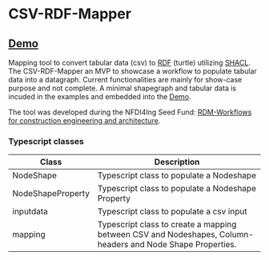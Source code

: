 # CSV-RDF-Mapper

## <a href="https://winroger.github.io/csv-rdf-mapper/"> Demo </a>

Mapping tool to convert tabular data (csv) to <a href="https://www.w3.org/RDF/">RDF</a> (turtle) utilizing <a href="https://www.w3.org/TR/shacl/">SHACL</a>. The CSV-RDF-Mapper an MVP to showcase a workflow to populate tabular data into a datagraph. Current functionalities are mainly for show-case purpose and not complete. A minimal shapegraph and tabular data is incuded in the examples and embedded into the <a href="https://winroger.github.io/csv-rdf-mapper/"> Demo</a>.

The tool was developed during the NFDI4Ing Seed Fund: <a href="https://doi.org/10.5281/zenodo.7802981">RDM-Workflows for construction engineering and architecture</a>.

### Typescript classes
Class | Description
---|---
NodeShape | Typescript class to populate a Nodeshape
NodeShapeProperty | Typescript class to populate a Nodeshape Property
inputdata | Typescript class to populate a csv input
mapping | Typescript class to create a mapping between CSV and Nodeshapes, Column-headers and Node Shape Properties.